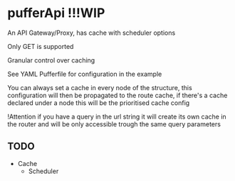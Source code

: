# pufferApi !!!WIP
An API Gateway/Proxy, has cache with scheduler options

Only GET is supported

Granular control over caching

See YAML Pufferfile for configuration in the example

You can always set a cache in every node of the structure, this configuration will then be propagated 
to the route cache, if there's a cache declared under a node this will be the prioritised cache config

!Attention if you have a query in the url string it will create its own cache in the router and will be only accessible trough
the same query parameters



## TODO
- Cache
  - Scheduler
